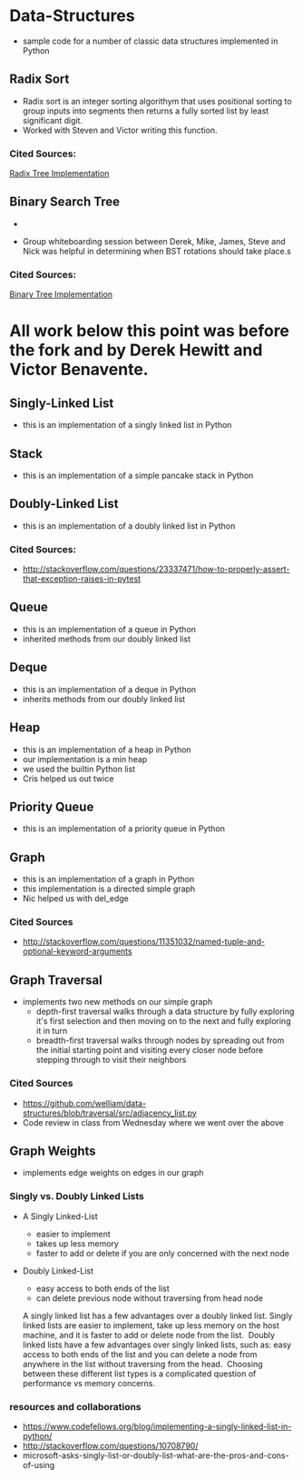 # Data-Structures
- sample code for a number of classic data structures implemented in Python  

## Radix Sort
- Radix sort is an integer sorting algorithym that uses positional sorting to group inputs into segments then returns a fully sorted list by least significant digit.
- Worked with Steven and Victor writing this function.

### Cited Sources:
[Radix Tree Implementation](http://www.geekviewpoint.com/python/sorting/radixsort)

## Binary Search Tree
-

- Group whiteboarding session between Derek, Mike, James, Steve and Nick was helpful in determining when BST rotations should take place.s

### Cited Sources:
[Binary Tree Implementation](http://interactivepython.org/runestone/static/pythonds/Trees/SearchTreeImplementation.html)

# All work below this point was before the fork and by Derek Hewitt and Victor Benavente.

## Singly-Linked List  
- this is an implementation of a singly linked list in Python  

## Stack  
- this is an implementation of a simple pancake stack in Python  

## Doubly-Linked List  
- this is an implementation of a doubly linked list in Python  

### Cited Sources:  
  - http://stackoverflow.com/questions/23337471/how-to-properly-assert-that-exception-raises-in-pytest  

## Queue  
- this is an implementation of a queue in Python  
- inherited methods from our doubly linked list  

## Deque
 - this is an implementation of a deque in Python  
 - inherits methods from our doubly linked list  

## Heap
 - this is an implementation of a heap in Python  
 - our implementation is a min heap  
 - we used the builtin Python list  
 - Cris helped us out twice  

## Priority Queue  
 - this is an implementation of a priority queue in Python  

## Graph  
- this is an implementation of a graph in Python  
- this implementation is a directed simple graph  
- Nic helped us with del_edge  

### Cited Sources
  - http://stackoverflow.com/questions/11351032/named-tuple-and-optional-keyword-arguments  

## Graph Traversal  
- implements two new methods on our simple graph  
  - depth-first traversal walks through a data structure by fully exploring it's first selection and then moving on to the next and fully exploring it in turn  
  - breadth-first traversal walks through nodes by spreading out from the initial starting point and visiting every closer node before stepping through to visit their neighbors  

### Cited Sources  
  - https://github.com/welliam/data-structures/blob/traversal/src/adjacency_list.py  
  - Code review in class from Wednesday where we went over the above  

## Graph Weights
- implements edge weights on edges in our graph

### Singly vs. Doubly Linked Lists  
- A Singly Linked-List  
  - easier to implement  
  - takes up less memory  
  - faster to add or delete if you are only concerned with the next node   
- Doubly Linked-List  
  - easy access to both ends of the list  
  - can delete previous node without traversing from head node  

  A singly linked list has a few advantages over a doubly linked list.  Singly linked lists are easier to implement, take up less memory on the host machine, and it is faster to add or delete node from the list.  Doubly linked lists have a few advantages over singly linked lists, such as: easy access to both ends of the list and you can delete a node from anywhere in the list without traversing from the head.  Choosing between these different list types is a complicated question of performance vs memory concerns.  


### resources and collaborations  
- https://www.codefellows.org/blog/implementing-a-singly-linked-list-in-python/  
- http://stackoverflow.com/questions/10708790/  
- microsoft-asks-singly-list-or-doubly-list-what-are-the-pros-and-cons-of-using  
